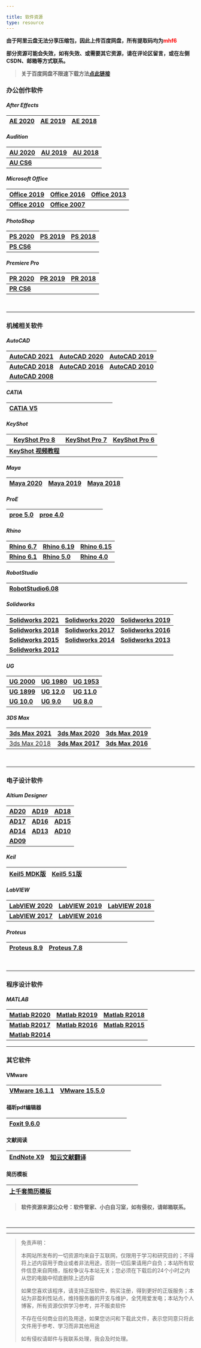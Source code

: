 ```yaml
---

title: 软件资源
type: resource
---
```




**由于阿里云盘无法分享压缩包，因此上传百度网盘，所有提取码均为<font color='#FF0000'>mhf6</font>**

**部分资源可能会失效，如有失效、或需要其它资源，请在评论区留言，或在左侧CSDN、邮箱等方式联系。**

> **关于百度网盘不限速下载方法[点此链接](https://www.mahaofei.com/1946/02/14/000-00-baiducloud/)**



### 办公创作软件

#### *After Effects*

| **[AE 2020](https://pan.baidu.com/s/188FVaPfg8bW0uuvypyUq2A)** | **[AE 2019](https://pan.baidu.com/s/1SLCziqp3UqVqYcXlBDcWnw)** | **[AE 2018](https://pan.baidu.com/s/1yxZWJ4fa-yguTvCqtr-quA)** |
| ------------------------------------------------------------ | ------------------------------------------------------------ | ------------------------------------------------------------ |

#### *Audition*

| **[AU 2020](https://pan.baidu.com/s/1lheoA_OcBKRGBL3WB-hrNA)** | **[AU 2019](https://pan.baidu.com/s/1kRgR5VRufBR6Lg-zFbDZ6g)** | **[AU 2018](https://pan.baidu.com/s/1efQI7Ana2Onv-jZlZrlN2A)** |
| ------------------------------------------------------------ | ------------------------------------------------------------ | ------------------------------------------------------------ |
| **[AU CS6](https://pan.baidu.com/s/1-7_-PXu1rqiwp8Fz0JK4-g)** |                                                              |                                                              |

#### *Microsoft Office*

| **[Office 2019](https://www.mahaofei.com/1946/02/14/000-01-office2019/)** | **[Office 2016](https://pan.baidu.com/s/1TsWCCA3j0emd8Y4_KGBNbA)** | **[Office 2013](https://pan.baidu.com/s/1kB8fwOKUBnPlbx1umCYE3g)** |
| ------------------------------------------------------------ | ------------------------------------------------------------ | ------------------------------------------------------------ |
| **[Office 2010](https://pan.baidu.com/s/1shA_wX_E8mpJxnsVX5bXEw)** | **[Office 2007](https://pan.baidu.com/s/1z1MhqYHnf2XKschKDT9Y7g)** |                                                              |

#### *PhotoShop*

| [PS 2020](https://www.mahaofei.com/1946/02/14/000-04-ps2020/) | [PS 2019](https://pan.baidu.com/s/1t8pARtUOemMYU-lVA7ktFw) | [PS 2018](https://pan.baidu.com/s/1xa5VNYDixFqi_3X1zIRusA) |
| ------------------------------------------------------------ | ---------------------------------------------------------- | ---------------------------------------------------------- |
| **[PS CS6](https://pan.baidu.com/s/1QLEknhndKqz5liYxAlhoMQ)** |                                                            |                                                            |

#### *Premiere Pro*

| **[PR 2020](https://www.mahaofei.com/1946/02/14/000-04-pr2020/)** | **[PR 2019](https://pan.baidu.com/s/1MEmKMMJmAn2zpBm_0Yse6w)** | **[PR 2018](https://pan.baidu.com/s/1QaN9gmX9n5l1KzD6_oFprQ)** |
| ------------------------------------------------------------ | ------------------------------------------------------------ | ------------------------------------------------------------ |
| **[PR CS6](https://pan.baidu.com/s/16fy-QE_u8x0JJh38e_BiIQ)** |                                                              |                                                              |

&emsp;

---



### 机械相关软件

#### *AutoCAD*

| **[AutoCAD 2021](https://pan.baidu.com/s/1lqI9suGvorDSQXaTFt_0Lg)** | **[AutoCAD 2020](https://pan.baidu.com/s/11gXtgzXdcughUC4vucaPhg)** | **[AutoCAD 2019](https://pan.baidu.com/s/1syp-cpudAr-QZ1Q14aCFTA)** |
| ------------------------------------------------------------ | ------------------------------------------------------------ | ------------------------------------------------------------ |
| **[AutoCAD 2018](https://pan.baidu.com/s/1wejcA5NKx4b-xgF9rwV5nw)** | **[AutoCAD 2016](https://pan.baidu.com/s/1OaTdWcJ_SQJnVtwUAw-7uw)** | **[AutoCAD 2010](https://pan.baidu.com/s/1u3wqZHGJt3usao1ciYrijg)** |
| **[AutoCAD 2008](https://pan.baidu.com/s/1VV06-q3cAF21z-T6_kJaFg)** |                                                              |                                                              |

#### *CATIA*

| [CATIA V5](https://pan.baidu.com/s/19FQOBE3x4cj9Ur7FlAc4yA) | &emsp;&emsp;&emsp;&emsp;&emsp; | &emsp;&emsp;&emsp;&emsp;&emsp; |
| ----------------------------------------------------------- | ------------------------------ | ------------------------------ |

#### *KeyShot*

| [KeyShot Pro 8](https://pan.baidu.com/s/1VHsqsRK7ZvtjRJtemQfRXw) | [KeyShot Pro 7](https://pan.baidu.com/s/1nhp3Po33N9NStxVrppGlbA) | [KeyShot Pro 6](https://pan.baidu.com/s/1vx4bkgibwbB07mBBdzTWMw) |
| ------------------------------------------------------------ | ------------------------------------------------------------ | ------------------------------------------------------------ |
| **[KeyShot 视频教程](https://pan.baidu.com/s/1drZSP4Oh8kmyr21JdValvA)** |                                                              |                                                              |

#### *Maya*

| **[Maya 2020](https://pan.baidu.com/s/1SBdOBmVSeACD_WXTacX9FQ)** | [Maya 2019](https://pan.baidu.com/s/1SHpmFufZAX_Qb1Rnows_ew) | [Maya 2018](https://pan.baidu.com/s/1fjPFuLs7RiQD3vzf9ZsVYg) |
| ------------------------------------------------------------ | ------------------------------------------------------------ | ------------------------------------------------------------ |

#### *ProE*

| [proe 5.0](https://pan.baidu.com/s/1kZzUrP1SSKhvv5j8TFlyIw) | [proe 4.0](https://pan.baidu.com/s/1_8-kEHnmmkY04bV7O5qsCg) | &emsp;&emsp;&emsp;&emsp;&emsp; |
| ----------------------------------------------------------- | ----------------------------------------------------------- | ------------------------------ |

#### *Rhino*

| [Rhino 6.7](https://pan.baidu.com/s/11m6g-sRUdJyW0t_gRjJ07w) | [Rhino 6.19](https://pan.baidu.com/s/1wI4f21cBGg6R7sWzXQP3cQ) | [Rhino 6.15](https://pan.baidu.com/s/13TpClHsVZPcd3jHyPrFPZg) |
| ------------------------------------------------------------ | ------------------------------------------------------------ | ------------------------------------------------------------ |
| **[Rhino 6.1](https://pan.baidu.com/s/1F-ALDcTzM5MTZDIuXcPlNA)** | **[Rhino 5.0](https://pan.baidu.com/s/1fEQ986LxnHvr0GsKwkzFew)** | **[Rhino 4.0](https://pan.baidu.com/s/1Cdfb0zddoBsHRq_mM4PxrQ)** |

#### *RobotStudio*

| [RobotStudio6.08](https://pan.baidu.com/s/1YulEthgG-JfVUakn9AlAVw) | &emsp;&emsp;&emsp;&emsp;&emsp;&emsp;&emsp;&emsp;&emsp;&emsp; | &emsp;&emsp;&emsp;&emsp;&emsp;&emsp;&emsp;&emsp;&emsp; |
| ------------------------------------------------------------ | ------------------------------------------------------------ | ------------------------------------------------------ |

#### *Solidworks*

| **[Solidworks 2021](https://mp.weixin.qq.com/s?__biz=MzA4MjU4MTg2Ng==&mid=2247491768&idx=2&sn=6ed6d3b3fa4b027e444a6ab90d48d20f&chksm=9f8120bda8f6a9ab03f99b017873c82647dd4861f016a6bb0865da419dda49eabe7ebd66f63c&scene=21#wechat_redirect)** | **[Solidworks 2020](https://mp.weixin.qq.com/s?__biz=MzA4MjU4MTg2Ng==&mid=2247488332&idx=1&sn=0762afaed6bacbe6802ed27c381c2703&chksm=9f82d349a8f55a5fe6fa6c91cd997b50199e8dd2a74daa5ae1ebc7552eecb2682805227ca6ee&scene=21#wechat_redirect)** | **[Solidworks 2019](https://mp.weixin.qq.com/s?__biz=MzA4MjU4MTg2Ng==&mid=2247488428&idx=1&sn=7d321b9371bbea088b0ac3ba61ea2018&chksm=9f82d3a9a8f55abfdea696950fc881d270202fc5c354e3491c53a5ed59318a3cd3fe97d209d0&scene=21#wechat_redirect)** |
| ------------------------------------------------------------ | ------------------------------------------------------------ | ------------------------------------------------------------ |
| **[Solidworks 2018](https://mp.weixin.qq.com/s?__biz=MzA4MjU4MTg2Ng==&mid=2247488428&idx=2&sn=d0f0144170abcc936daa3acf1e0c6a40&chksm=9f82d3a9a8f55abf24b71d9abd9ece86ed611aa5984439c8cd3e8b092876d182abc5d4285426&scene=21#wechat_redirect)** | **[Solidworks 2017](https://mp.weixin.qq.com/s?__biz=MzA4MjU4MTg2Ng==&mid=2247488428&idx=3&sn=1b382f7c05887f4424169ce1d062fc43&chksm=9f82d3a9a8f55abf6a41778250ad7c20cfea697528500fe0442026dd58304bddb7a94aea9791&scene=21#wechat_redirect)** | **[Solidworks 2016](https://mp.weixin.qq.com/s?__biz=MzA4MjU4MTg2Ng==&mid=2247488428&idx=4&sn=4bffd20180c3925e869c0aaa07c46c65&chksm=9f82d3a9a8f55abfb5f00f57848ed71f2102935bcff0e9ee02805b1cc19d43209658f33cd047&scene=21#wechat_redirect)** |
| **[Solidworks 2015](https://mp.weixin.qq.com/s?__biz=MzA4MjU4MTg2Ng==&mid=2247488428&idx=5&sn=7f2672bcc73194b06f24f10629b52d2d&chksm=9f82d3a9a8f55abf3f2acea894c4b87d4a19f38e633f707281761d23a09447d1522e7719624c&scene=21#wechat_redirect)** | **[Solidworks 2014](https://mp.weixin.qq.com/s?__biz=MzA4MjU4MTg2Ng==&mid=2247488428&idx=6&sn=7de03b80c1109df306f5eebdd41022e9&chksm=9f82d3a9a8f55abfa1db8c52f597fa832eb0864262e2b6ba5ff9262e567d68386bd69d7322f1&scene=21#wechat_redirect)** | **[Solidworks 2013](https://mp.weixin.qq.com/s?__biz=MzA4MjU4MTg2Ng==&mid=2247488428&idx=7&sn=670d0005b5bae205ec549cdf1511738c&chksm=9f82d3a9a8f55abf1306fa670e3ebfd67d8587c57c3e2eef771e3f153bf6473e7b623a17857f&scene=21#wechat_redirect)** |
| **[Solidworks 2012](https://mp.weixin.qq.com/s?__biz=MzA4MjU4MTg2Ng==&mid=2247488428&idx=8&sn=f6f3a96a9e109d9a4bafa70f9eb10fd8&chksm=9f82d3a9a8f55abf9b8495023949ce3ef01cee8b8a4299f101457b5c6c9ad464fe4f4bdc9f65&scene=21#wechat_redirect)** |                                                              |                                                              |

#### *UG*

| [UG 2000](https://mp.weixin.qq.com/s?__biz=MzA4MjU4MTg2Ng==&mid=2247494957&idx=1&sn=850728543e0947c2ef9b65f063e65ecb&chksm=9f812d28a8f6a43e541db6736ef47028223e8e2b4fc3d5627a0ed993d979cdcf7f9a9e22197b&scene=21#wechat_redirect) | [UG 1980](https://mp.weixin.qq.com/s?__biz=MzA4MjU4MTg2Ng==&mid=2247492300&idx=8&sn=58f2c5a242284dc9b378bdae561b5271&chksm=9f8122c9a8f6abdfbbc4c3a1edd921bd07fa07ccd8d767da3bdf6b91a26c889a2face35791e3&scene=21#wechat_redirect) | [UG 1953](https://mp.weixin.qq.com/s?__biz=MzA4MjU4MTg2Ng==&mid=2247489506&idx=7&sn=67e71f3275101a703f74eaf6095b98c5&chksm=9f82d7e7a8f55ef1de458dba961ce0cbf5326048ba31d8df8db076cd12e36388d6673eb219ab&scene=21#wechat_redirect) |
| ------------------------------------------------------------ | ------------------------------------------------------------ | ------------------------------------------------------------ |
| **[UG 1899](https://mp.weixin.qq.com/s?__biz=MzA4MjU4MTg2Ng==&mid=2247488336&idx=6&sn=b8464498cc93ac8fff058e754f68f7b7&chksm=9f82d355a8f55a43b08a15f5c39924f9b78c025af58879442fd88cbee049ac692580d499c20b&scene=21#wechat_redirect)** | **[UG 12.0](https://mp.weixin.qq.com/s?__biz=MzA4MjU4MTg2Ng==&mid=2247488336&idx=5&sn=364725a1f7a7de3a8b3bfb6f0f117200&chksm=9f82d355a8f55a43ec4b8df3a16784ecf25a637c04843dc923463daa63834e97bd1d752ab626&scene=21#wechat_redirect)** | **[UG 11.0](https://mp.weixin.qq.com/s?__biz=MzA4MjU4MTg2Ng==&mid=2247488336&idx=4&sn=692b9a812707e622bd86115a297f8298&chksm=9f82d355a8f55a432b08cde4fca4a26b96c78698b2d8e018cd80427dbf4283382388a50be045&scene=21#wechat_redirect)** |
| **[UG 10.0](https://mp.weixin.qq.com/s?__biz=MzA4MjU4MTg2Ng==&mid=2247488336&idx=3&sn=117b398c32245c4922575e196bbe9c5b&chksm=9f82d355a8f55a43f16600ed3bc42c723ddd4a34b20c9fac11e2bae80ba4c2077dbceb663a50&scene=21#wechat_redirect)** | **[UG 9.0](https://mp.weixin.qq.com/s?__biz=MzA4MjU4MTg2Ng==&mid=2247488336&idx=2&sn=584024db71ef211ad7d20af3a58e1dc5&chksm=9f82d355a8f55a43760ecc6c68b67b6ea7d03a2d5caf1a467cc0dd9bc6414398f33c8e63c736&scene=21#wechat_redirect)** | **[UG 8.0](https://mp.weixin.qq.com/s?__biz=MzA4MjU4MTg2Ng==&mid=2247488336&idx=1&sn=15a7457ee07a97e9173b2434e7bb288a&chksm=9f82d355a8f55a437c8e67328dd90183bbd95abd538c0dbb86c8ffd8cd28af192900bc394663&scene=21#wechat_redirect)** |

#### *3DS Max*

| [3ds Max 2021](https://mp.weixin.qq.com/s?__biz=MzA4MjU4MTg2Ng==&mid=2247488324&idx=1&sn=24463b9eb40e5602abe5aef062eb06a1&chksm=9f82d341a8f55a5771ba49f5748d1e90c7c997dee66e39dac6327f97d1e849f5f7bad081cd60&scene=21#wechat_redirect) | [3ds Max 2020](https://mp.weixin.qq.com/s?__biz=MzA4MjU4MTg2Ng==&mid=2247488324&idx=2&sn=0c19711380d0fb910c99245b84b69744&chksm=9f82d341a8f55a57c5cc9f561b92a4766025475d1d077ea000c726529790214bdb512ddb655e&scene=21#wechat_redirect) | [3ds Max 2019](https://mp.weixin.qq.com/s?__biz=MzA4MjU4MTg2Ng==&mid=2247488324&idx=3&sn=931068e7e65f7298734568f92be5b6e4&chksm=9f82d341a8f55a57f33cfbd55ca530444a0e790697c5b5fdde9bc4e4fb2702edb0bbdbd9e3e7&scene=21#wechat_redirect) |
| ------------------------------------------------------------ | ------------------------------------------------------------ | ------------------------------------------------------------ |
| [3ds Max 2018](https://pan.baidu.com/s/1-rYgLzl6QBVwH2SRmtpOtQ) | **[3ds Max 2017](https://pan.baidu.com/s/1nJ1K2ZOrl0QsGLqg08ev7g)** | **[3ds Max 2016](https://pan.baidu.com/s/1XNBJG00al7EVk3Argsk01Q)** |

&emsp;



---



### 电子设计软件

#### *Altium Designer*

| **[AD20](https://pan.baidu.com/s/1g01tKbXRD0fri3U3u0igIw)** | **[AD19](https://pan.baidu.com/s/1VuWWLcerSkDh7ahSv11N_g)** | **[AD18](https://pan.baidu.com/s/1z6Vw17UpHDHUsqrSpXV2eQ)** |
| ----------------------------------------------------------- | ----------------------------------------------------------- | ----------------------------------------------------------- |
| **[AD17](https://www.aliyundrive.com/s/UK91QGuseS5)**       | **[AD16](https://www.aliyundrive.com/s/jrSwdyYzLet)**       | **[AD15](https://pan.baidu.com/s/1_vISyVzoue-Mt_8ud-7qUA)** |
| **[AD14](https://pan.baidu.com/s/1kAn2OBdmeD_EYkF-BoJrgA)** | **[AD13](https://pan.baidu.com/s/13P1WAHr0SewN5XGQCsYIAQ)** | **[AD10](https://pan.baidu.com/s/1mYmjsBknNH2Y0sInDdbizQ)** |
| **[AD09](https://pan.baidu.com/s/1aOZZnTbCw8QQK43y9mz7pA)** |                                                             |                                                             |

#### *Keil*

| [Keil5 MDK版](https://www.aliyundrive.com/s/42a1npEEsrw) | [Keil5 51版](https://www.aliyundrive.com/s/ttZBZXBNMja) | &emsp;&emsp;&emsp;&emsp;&emsp;&emsp; |
| -------------------------------------------------------- | ------------------------------------------------------- | ------------------------------------ |

#### *LabVIEW*

| **[LabVIEW 2020](https://www.mahaofei.com/1946/02/14/000-02-labview2020/)** | **[LabVIEW 2019](https://www.aliyundrive.com/s/EpC1iE8DdR5)** | **[LabVIEW 2018](https://www.aliyundrive.com/s/petdquuYizc)** |
| ------------------------------------------------------------ | ------------------------------------------------------------ | ------------------------------------------------------------ |
| **[LabVIEW 2017](https://www.aliyundrive.com/s/4LFvUfu8aQa)** | **[LabVIEW 2016](https://www.aliyundrive.com/s/x9y9knBkFu8)** |                                                              |

#### *Proteus*

| [Proteus 8.9](https://www.aliyundrive.com/s/nLyi6CCQ2m5) | [Proteus 7.8](https://www.aliyundrive.com/s/cG633pdxpzn) | &emsp;&emsp;&emsp;&emsp;&emsp;&emsp; |
| -------------------------------------------------------- | -------------------------------------------------------- | ------------------------------------ |

&emsp;

---



### 程序设计软件

#### *MATLAB*

| **[Matlab R2020](https://www.aliyundrive.com/s/8G5tGXoGv5k)** | **[Matlab R2019](https://www.aliyundrive.com/s/MB5PNK1zqNq)** | **[Matlab R2018](https://www.aliyundrive.com/s/KZE5Zr1FUCy)** |
| ------------------------------------------------------------ | ------------------------------------------------------------ | ------------------------------------------------------------ |
| **[Matlab R2017](https://www.aliyundrive.com/s/EqVkHapNPLM)** | **[Matlab R2016](https://www.aliyundrive.com/s/GKbBCbXSoF3)** | **[Matlab R2015](https://www.aliyundrive.com/s/5tAWTEmKVMU)** |
| **[Matlab R2014](https://www.aliyundrive.com/s/ubr9joezaUZ)** |                                                              |                                                              |



---

### 其它软件

#### VMware

| [VMware 16.1.1](https://www.aliyundrive.com/s/ZsXB1HhEouT) | [VMware 15.5.0](https://www.aliyundrive.com/s/Vn1MyV4CV6B) | &emsp;&emsp;&emsp;&emsp;&emsp;&emsp;&emsp;&emsp; |
| ---------------------------------------------------------- | ---------------------------------------------------------- | ------------------------------------------------ |

#### 福昕pdf编辑器

| [Foxit 9.6.0](https://www.aliyundrive.com/s/JC5jQZr4yyU) | &emsp;&emsp;&emsp;&emsp;&emsp;&emsp; | &emsp;&emsp;&emsp;&emsp;&emsp;&emsp; |
| -------------------------------------------------------- | ------------------------------------ | ------------------------------------ |

#### 文献阅读

| [EndNote X9](https://www.aliyundrive.com/s/gD2XRviEnY1) | [知云文献翻译](https://www.yuque.com/xtranslator/zy/gga6xa) | &emsp;&emsp;&emsp;&emsp;&emsp;&emsp; |
| ------------------------------------------------------- | ----------------------------------------------------------- | ------------------------------------ |

#### 简历模板

| [上千套简历模板](https://pan.baidu.com/s/1CV8L5U7QItGZQ6YiO3PZgA) | &emsp;&emsp;&emsp;&emsp;&emsp;&emsp; | &emsp;&emsp;&emsp;&emsp;&emsp;&emsp; |
| ------------------------------------------------------------ | ------------------------------------ | ------------------------------------ |



> **软件资源来源公众号：软件管家、小白自习室，如有侵权，请邮箱联系。**

&emsp;

---

---





> 免责声明：
>
> 本网站所发布的一切资源均来自于互联网，仅限用于学习和研究目的；不得将上述内容用于商业或者非法用途，否则一切后果请用户自负；本站所有软件信息来自网络，版权争议与本站无关；您必须在下载后的24个小时之内从您的电脑中彻底删除上述内容
>
> 如果您喜欢该程序，请支持正版软件，购买注册，得到更好的正版服务；本站为非盈利性站点，维持服务器的开支与维护，全凭用爱发电；本站为个人博客，所有资源仅供学习参考，并不贩卖软件
>
> 不存在任何商业目的及用途，如果您访问和下载此文件，表示您同意只将此文件用于参考、学习而非其他用途
>
> 如有侵权请邮件与我联系处理，我会及时处理。

